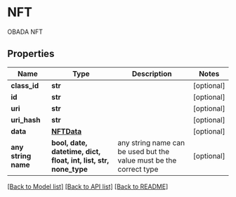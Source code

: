 # NFT

OBADA NFT

## Properties
Name | Type | Description | Notes
------------ | ------------- | ------------- | -------------
**class_id** | **str** |  | [optional] 
**id** | **str** |  | [optional] 
**uri** | **str** |  | [optional] 
**uri_hash** | **str** |  | [optional] 
**data** | [**NFTData**](NFTData.md) |  | [optional] 
**any string name** | **bool, date, datetime, dict, float, int, list, str, none_type** | any string name can be used but the value must be the correct type | [optional]

[[Back to Model list]](../README.md#documentation-for-models) [[Back to API list]](../README.md#documentation-for-api-endpoints) [[Back to README]](../README.md)


